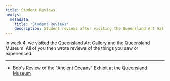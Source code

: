 ```yaml
---
title: Student Reviews
nextjs:
  metadata:
    title: 'Student Reviews'
    description: Student reviews after visiting the Queensland Art Gallery.
---
```


In week 4, we visited the Queensland Art Gallery and the Queensland Museum. All of you then wrote reviews of the things you saw or experienced.

---

- [Bob's Review of the "Ancient Oceans" Exhibit at the Queensland Museum](reviews/bob/)
